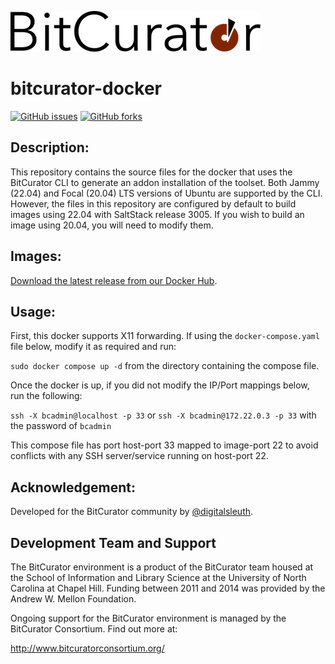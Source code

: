![Logo](https://github.com/BitCurator/bitcurator.github.io/blob/main/logos/BitCurator-Basic-400px.png)

# bitcurator-docker

[![GitHub issues](https://img.shields.io/github/issues/bitcurator/bitcurator-docker.svg)](https://github.com/bitcurator/bitcurator-docker/issues)
[![GitHub forks](https://img.shields.io/github/forks/bitcurator/bitcurator-docker.svg)](https://github.com/bitcurator/bitcurator-docker/network)

## Description:

This repository contains the source files for the docker that uses the BitCurator CLI to generate an addon installation of the toolset. Both Jammy (22.04) and Focal (20.04) LTS versions of Ubuntu are supported by the CLI. However, the files in this repository are configured by default to build images using 22.04 with SaltStack release 3005. If you wish to build an image using 20.04, you will need to modify them.

## Images:

[Download the latest release from our Docker Hub](https://hub.docker.com/r/bitcurator/bitcurator).

## Usage:

First, this docker supports X11 forwarding. If using the ```docker-compose.yaml``` file below, modify it as required and run:

```sudo docker compose up -d``` from the directory containing the compose file.

Once the docker is up, if you did not modify the IP/Port mappings below, run the following:

```ssh -X bcadmin@localhost -p 33``` or ```ssh -X bcadmin@172.22.0.3 -p 33``` with the password of ```bcadmin```

This compose file has port host-port 33 mapped to image-port 22 to avoid conflicts with any SSH server/service running on host-port 22.

## Acknowledgement:

Developed for the BitCurator community by [@digitalsleuth](https://github.com/digitalsleuth).

## Development Team and Support

The BitCurator environment is a product of the BitCurator team housed at the School of Information and Library Science at the University of North Carolina at Chapel Hill. Funding between 2011 and 2014 was provided by the Andrew W. Mellon Foundation.

Ongoing support for the BitCurator environment is managed by the BitCurator Consortium. Find out more at:

http://www.bitcuratorconsortium.org/

